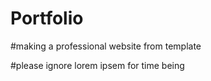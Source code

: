 # Portfolio

#making a professional website from template

#please ignore lorem ipsem for time being